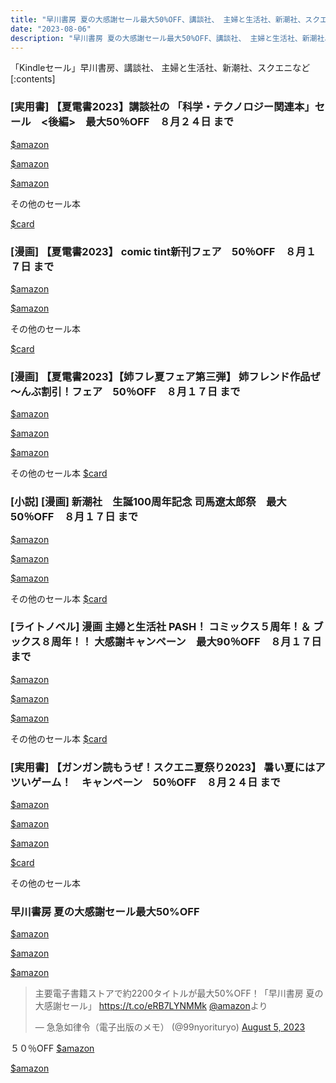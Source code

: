 ```yaml
---
title: "早川書房 夏の大感謝セール最大50%OFF、講談社、 主婦と生活社、新潮社、スクエニのセール"
date: "2023-08-06"
description: "早川書房 夏の大感謝セール最大50%OFF、講談社、 主婦と生活社、新潮社、スクエニのセール"
---
```

「Kindleセール」早川書房、講談社、 主婦と生活社、新潮社、スクエニなど
[:contents]

### [実用書] 【夏電書2023】講談社の 「科学・テクノロジー関連本」セール　<後編>　最大50％OFF　８月２４日 まで

[$amazon](https://www.amazon.co.jp/dp/:B0995SDX5Z)



[$amazon](https://www.amazon.co.jp/dp/:B09MTFJYDC)



[$amazon](https://www.amazon.co.jp/dp/:B01M8M5Z7T)



その他のセール本

[$card](https://kyukyunyorituryo.github.io/kindle_sale/html/20230824s34310.html)



### [漫画] 【夏電書2023】 comic tint新刊フェア　50％OFF　８月１７日 まで

[$amazon](https://www.amazon.co.jp/dp/:B0C9C94FP9)



[$amazon](https://www.amazon.co.jp/dp/:B07CP6SZTL)



その他のセール本

[$card](https://kyukyunyorituryo.github.io/kindle_sale/html/20230817s34335.html)



### [漫画] 【夏電書2023】【姉フレ夏フェア第三弾】 姉フレンド作品ぜ～んぶ割引！フェア　50％OFF　８月１７日 まで

[$amazon](https://www.amazon.co.jp/dp/:B07Q4SD1TM)



[$amazon](https://www.amazon.co.jp/dp/:B0BPGRKT84)



[$amazon](https://www.amazon.co.jp/dp/:B09XCQ6YRQ)



その他のセール本
[$card](https://kyukyunyorituryo.github.io/kindle_sale/html/20230817s34321.html)



### [小説] [漫画] 新潮社　生誕100周年記念 司馬遼太郎祭　最大50％OFF　８月１７日 まで
[$amazon](https://www.amazon.co.jp/dp/:B00XXAA9SC)


[$amazon](https://www.amazon.co.jp/dp/:B00W1FH0GY)


[$amazon](https://www.amazon.co.jp/dp/:B00SQY8KAO)



その他のセール本
[$card](https://kyukyunyorituryo.github.io/kindle_sale/html/20230817s34396.html)



### [ライトノベル] 漫画 主婦と生活社 PASH！ コミックス５周年！＆ ブックス８周年！！ 大感謝キャンペーン　最大90％OFF　８月１７日 まで
[$amazon](https://www.amazon.co.jp/dp/:B0C2HHDM3K)


[$amazon](https://www.amazon.co.jp/dp/:B08HVJFR7S)


[$amazon](https://www.amazon.co.jp/dp/:B0C136Z8ZZ)



その他のセール本
[$card](https://kyukyunyorituryo.github.io/kindle_sale/html/20230817s34407.html)



### [実用書] 【ガンガン読もうぜ！スクエニ夏祭り2023】 暑い夏にはアツいゲーム！　キャンペーン　50％OFF　８月２４日 まで
[$amazon](https://www.amazon.co.jp/dp/:B09WYBS9XB)


[$amazon](https://www.amazon.co.jp/dp/:B097DQPYY2)


[$amazon](https://www.amazon.co.jp/dp/:B07718C1XV)


[$card](https://kyukyunyorituryo.github.io/kindle_sale/html/20230824s34308.html)



その他のセール本

### 早川書房 夏の大感謝セール最大50%OFF
[$amazon](https://www.amazon.co.jp/dp/:B09NBZLC7J)


[$amazon](https://www.amazon.co.jp/dp/:B00WWQPBB8)


[$amazon](https://www.amazon.co.jp/dp/:B0922G73JR)

<blockquote class="twitter-tweet"><p lang="ja" dir="ltr">主要電子書籍ストアで約2200タイトルが最大50%OFF！「早川書房 夏の大感謝セール」 <a href="https://t.co/eRB7LYNMMk">https://t.co/eRB7LYNMMk</a> <a href="https://twitter.com/amazon?ref_src=twsrc%5Etfw">@amazon</a>より</p>&mdash; 急急如律令（電子出版のメモ） (@99nyorituryo) <a href="https://twitter.com/99nyorituryo/status/1687714783892733952?ref_src=twsrc%5Etfw">August 5, 2023</a></blockquote> 

５０％OFF
[$amazon](https://www.amazon.co.jp/dp/:B08XVV9648)

[$amazon](https://www.amazon.co.jp/dp/:B08M9BYSVR)

